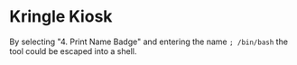 # Kringle Kiosk
By selecting "4. Print Name Badge" and entering the name `; /bin/bash` the tool could be escaped into a shell.
<!--stackedit_data:
eyJoaXN0b3J5IjpbLTcxMzM2MTAzNCw3OTk4NTY5MzgsMjA4Nj
AyNDY0XX0=
-->